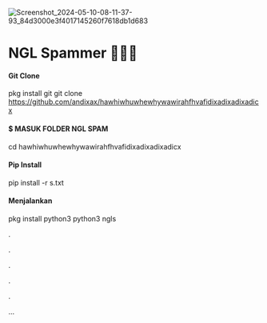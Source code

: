 ![Screenshot_2024-05-10-08-11-37-93_84d3000e3f4017145260f7618db1d683](https://github.com/andixax/hawhiwhuwhewhywawirahfhvafidixadixadixadicx/assets/168948944/4021d890-c035-4773-8e88-281d83adbb36)


# NGL Spammer 🤫🤫🤫


#### Git Clone
pkg install git
git clone https://github.com/andixax/hawhiwhuwhewhywawirahfhvafidixadixadixadicx

#### $ MASUK FOLDER NGL SPAM
cd hawhiwhuwhewhywawirahfhvafidixadixadixadicx
#### Pip Install
pip install -r s.txt

#### Menjalankan 
pkg install python3
python3 ngls









.



















.









.







.





. 




...







<tab>





</tab>
